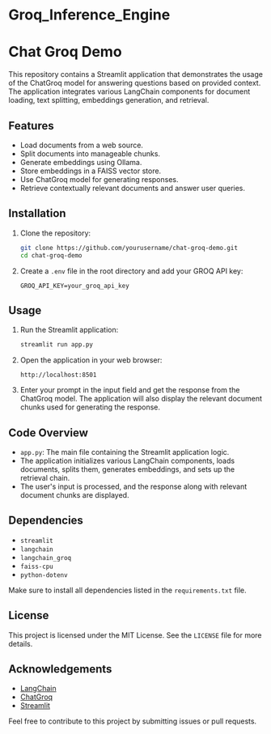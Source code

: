 # Groq_Inference_Engine

# Chat Groq Demo

This repository contains a Streamlit application that demonstrates the usage of the ChatGroq model for answering questions based on provided context. The application integrates various LangChain components for document loading, text splitting, embeddings generation, and retrieval.

## Features

- Load documents from a web source.
- Split documents into manageable chunks.
- Generate embeddings using Ollama.
- Store embeddings in a FAISS vector store.
- Use ChatGroq model for generating responses.
- Retrieve contextually relevant documents and answer user queries.

## Installation

1. Clone the repository:
    ```bash
    git clone https://github.com/yourusername/chat-groq-demo.git
    cd chat-groq-demo
    ```
2. Create a `.env` file in the root directory and add your GROQ API key:
    ```plaintext
    GROQ_API_KEY=your_groq_api_key
    ```

## Usage

1. Run the Streamlit application:
    ```bash
    streamlit run app.py
    ```

2. Open the application in your web browser:
    ```plaintext
    http://localhost:8501
    ```

3. Enter your prompt in the input field and get the response from the ChatGroq model. The application will also display the relevant document chunks used for generating the response.

## Code Overview

- `app.py`: The main file containing the Streamlit application logic.
- The application initializes various LangChain components, loads documents, splits them, generates embeddings, and sets up the retrieval chain.
- The user's input is processed, and the response along with relevant document chunks are displayed.

## Dependencies

- `streamlit`
- `langchain`
- `langchain_groq`
- `faiss-cpu`
- `python-dotenv`

Make sure to install all dependencies listed in the `requirements.txt` file.

## License

This project is licensed under the MIT License. See the `LICENSE` file for more details.

## Acknowledgements

- [LangChain](https://github.com/hwchase17/langchain)
- [ChatGroq](https://groq.com/)
- [Streamlit](https://streamlit.io/)

Feel free to contribute to this project by submitting issues or pull requests.
